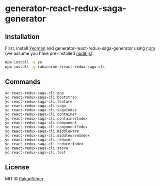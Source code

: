 # generator-react-redux-saga-generator

## Installation

First, install [Yeoman](http://yeoman.io) and generator-react-redux-saga-generator using [npm](https://www.npmjs.com/) (we assume you have pre-installed [node.js](https://nodejs.org/)).

```bash
npm install -g yo
npm install -g rakannimer/react-redux-saga-cli
```


## Commands

```
yo react-redux-saga-cli:app
yo react-redux-saga-cli:bootstrap
yo react-redux-saga-cli:feature
yo react-redux-saga-cli:saga
yo react-redux-saga-cli:sagaIndex
yo react-redux-saga-cli:container
yo react-redux-saga-cli:containerIndex
yo react-redux-saga-cli:component
yo react-redux-saga-cli:componentIndex
yo react-redux-saga-cli:middleware
yo react-redux-saga-cli:middlewareIndex
yo react-redux-saga-cli:reducer
yo react-redux-saga-cli:reducerIndex
yo react-redux-saga-cli:store
yo react-redux-saga-cli:test
```


## License

MIT © [RakanNimer](https://www.github.com/RakanNimer)
